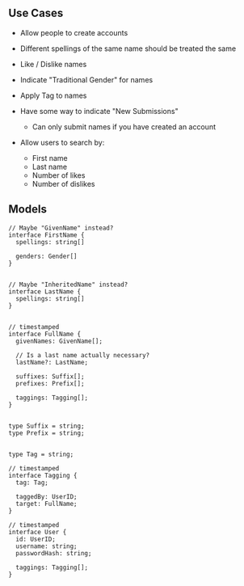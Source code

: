 
## Use Cases ##

* Allow people to create accounts

* Different spellings of the same name should be treated the same
* Like / Dislike names
* Indicate "Traditional Gender" for names
* Apply Tag to names

* Have some way to indicate "New Submissions"
  * Can only submit names if you have created an account



* Allow users to search by:
  * First name
  * Last name
  * Number of likes
  * Number of dislikes

## Models ##


```
// Maybe "GivenName" instead?
interface FirstName {
  spellings: string[]

  genders: Gender[]
}


// Maybe "InheritedName" instead?
interface LastName {
  spellings: string[]
}


// timestamped
interface FullName {
  givenNames: GivenName[];

  // Is a last name actually necessary?
  lastName?: LastName;

  suffixes: Suffix[];
  prefixes: Prefix[];

  taggings: Tagging[];
}


type Suffix = string;
type Prefix = string;


type Tag = string;

// timestamped
interface Tagging {
  tag: Tag;

  taggedBy: UserID;
  target: FullName;
}

// timestamped
interface User {
  id: UserID;
  username: string;
  passwordHash: string;

  taggings: Tagging[];
}
```
